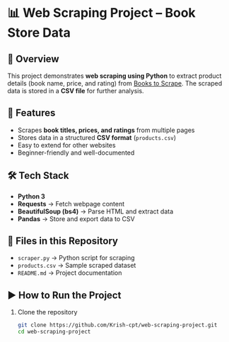 # 📊 Web Scraping Project – Book Store Data  

## 📌 Overview  
This project demonstrates **web scraping using Python** to extract product details (book name, price, and rating) from [Books to Scrape](http://books.toscrape.com). The scraped data is stored in a **CSV file** for further analysis.  

## 🚀 Features  
- Scrapes **book titles, prices, and ratings** from multiple pages  
- Stores data in a structured **CSV format** (`products.csv`)  
- Easy to extend for other websites  
- Beginner-friendly and well-documented  

## 🛠️ Tech Stack  
- **Python 3**  
- **Requests** → Fetch webpage content  
- **BeautifulSoup (bs4)** → Parse HTML and extract data  
- **Pandas** → Store and export data to CSV  

## 📂 Files in this Repository  
- `scraper.py` → Python script for scraping  
- `products.csv` → Sample scraped dataset  
- `README.md` → Project documentation  

## ▶️ How to Run the Project  
1. Clone the repository  
   ```bash
   git clone https://github.com/Krish-cpt/web-scraping-project.git
   cd web-scraping-project

